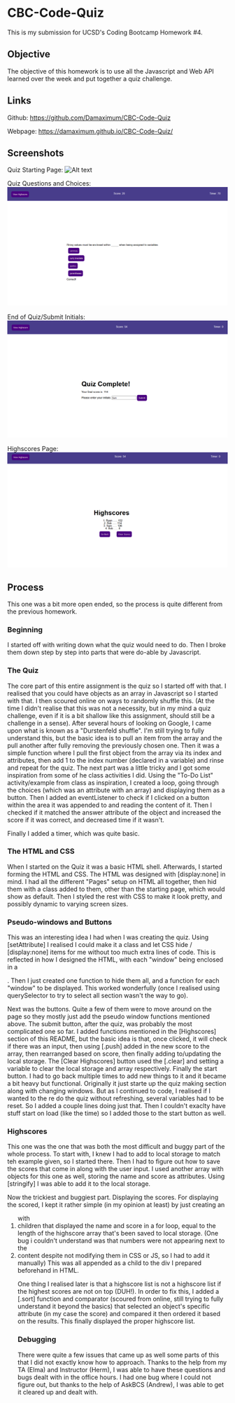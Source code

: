 # CBC-Code-Quiz

This is my submission for UCSD's Coding Bootcamp Homework #4.

## Objective

The objective of this homework is to use all the Javascript and Web API learned over the week and put together a quiz challenge.

## Links 

Github: https://github.com/Damaximum/CBC-Code-Quiz

Webpage: https://damaximum.github.io/CBC-Code-Quiz/

## Screenshots

Quiz Starting Page:
![Alt text](./screenshots/1-Start?raw=true "Quiz Start Page")

Quiz Questions and Choices:
![Alt text](./screenshots/2-Quiz.png?raw=true "Quiz Questions and Choices")

End of Quiz/Submit Initials:
![Alt text](./screenshots/3-QuizEnd.png?raw=true "End of Quiz")

Highscores Page:
![Alt text](./screenshots/4-Highscores.png?raw=true "Highscores")

## Process

This one was a bit more open ended, so the process is quite different from the previous homework. 

### Beginning

I started off with writing down what the quiz would need to do. Then I broke them down step by step into parts that were do-able by Javascript.

### The Quiz

The core part of this entire assignment is the quiz so I started off with that. I realised that you could have objects as an array in Javascript so I started with that. I then scoured online on ways to randomly shuffle this. (At the time I didn't realise that this was not a necessity, but in my mind a quiz challenge, even if it is a bit shallow like this assignment, should still be a challenge in a sense). After several hours of looking on Google, I came upon what is known as a "Durstenfeld shuffle". I'm still trying to fully understand this, but the basic idea is to pull an item from the array and the pull another after fully removing the previously chosen one. Then it was a simple function where I pull the first object from the array via its index and attributes, then add 1 to the index number (declared in a variable) and rinse and repeat for the quiz. The next part was a little tricky and I got some inspiration from some of he class activities I did. Using the "To-Do List" activity/example from class as inspiration, I created a loop, going through the choices (which was an attribute with an array) and displaying them as a button. Then I added an eventListener to check if I clicked on a button within the area it was appended to and reading the content of it. Then I checked if it matched the answer attribute of the object and increased the score if it was correct, and decreased time if it wasn't. 

Finally I added a timer, which was quite basic.

### The HTML and CSS

When I started on the Quiz it was a basic HTML shell. Afterwards, I started forming the HTML and CSS. The HTML was designed with [display:none] in mind. I had all the different "Pages" setup on HTML all together, then hid them with a class added to them, other than the starting page, which would show as default. Then I styled the rest with CSS to make it look pretty, and possibly dynamic to varying screen sizes.

### Pseudo-windows and Buttons

This was an interesting idea I had when I was creating the quiz. Using [setAttribute] I realised I could make it a class and let CSS hide / [display:none] items for me without too much extra lines of code. This is reflected in how I designed the HTML, with each "window" being enclosed in a <section>. Then I just created one function to hide them all, and a function for each "window" to be displayed. This worked wonderfully (once I realised using querySelector to try to select all section wasn't the way to go). 

Next was the buttons. Quite a few of them were to move around on the page so they mostly just add the pseudo window functions mentioned above. The submit button, after the quiz, was probably the most complicated one so far. I added functions mentioned in the [Highscores] section of this README, but the basic idea is that, once clicked, it will check if there was an input, then using [.push] added in the new score to the array, then rearranged based on score, then finally adding to/updating the local storage. The [Clear Highscores] button used the [.clear] and setting a variable to clear the local storage and array respectively. Finally the start button. I had to go back multiple times to add new things to it and it became a bit heavy but functional. Originally it just starte up the quiz making section along with changing windows. But as I continued to code, I realised if I wanted to the re do the quiz without refreshing, several variables had to be reset. So I added a couple lines doing just that. Then I couldn't exaclty have stuff start on load (like the time) so I added those to the start button as well.

### Highscores

This one was the one that was both the most difficult and buggy part of the whole process. To start with, I knew I had to add to local storage to match teh example given, so I started there. Then I had to figure out how to save the scores that come in along with the user input. I used another array with objects for this one as well, storing the name and score as attributes. Using [stringify] I was able to add it to the local storage. 

Now the trickiest and buggiest part. Displaying the scores. For displaying the scored, I kept it rather simple (in my opinion at least) by just creating an <ol> with <li> children that displayed the name and score in a for loop, equal to the length of the highscore array that's been saved to local storage. (One bug i couldn't understand was that numbers were not appearing next to the <li> content despite not modifying them in CSS or JS, so I had to add it manually) This was all appended as a child to the div I prepared beforehand in HTML. 

One thing I realised later is that a highscore list is not a highscore list if the highest scores are not on top (DUH!). In order to fix this, I added a [.sort] function and comparator (scoured from online, still trying to fully understand it beyond the basics) that selected an object's specific attribute (in my case the score) and compared it then ordered it based on the results. This finally displayed the proper highscore list.

### Debugging

There were quite a few issues that came up as well some parts of this that I did not exactly know how to approach. Thanks to the help from my TA (Elma) and Instructor (Herm), I was able to have these questions and bugs dealt with in the office hours. I had one bug where I could not figure out, but thanks to the help of AskBCS (Andrew), I was able to get it cleared up and dealt with.